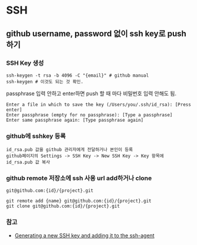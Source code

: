 # SSH

## github username, password 없이 ssh key로 push하기

### SSH Key 생성

```shell
ssh-keygen -t rsa -b 4096 -C "{email}" # github manual
ssh-keygen # 이것도 되는 것 확인.
```
passphrase 입력 안하고 enter하면 push 할 때 마다 비밀번호 입력 안해도 됨.
```
Enter a file in which to save the key (/Users/you/.ssh/id_rsa): [Press enter]
Enter passphrase (empty for no passphrase): [Type a passphrase]
Enter same passphrase again: [Type passphrase again]
```

### github에 sshkey 등록

```
id_rsa.pub 값을 github 관리자에게 전달하거나 본인이 등록
github페이지의 Settings -> SSH Key -> New SSH Key -> Key 항목에 id_rsa.pub 값 복사
```

### github remote 저장소에 ssh 사용 url add하거나 clone

`git@github.com:{id}/{project}.git`
```shell
git remote add {name} git@github.com:{id}/{project}.git
git clone git@github.com:{id}/{project}.git
```

### 참고

- [Generating a new SSH key and adding it to the ssh-agent](https://help.github.com/articles/generating-a-new-ssh-key-and-adding-it-to-the-ssh-agent/)
